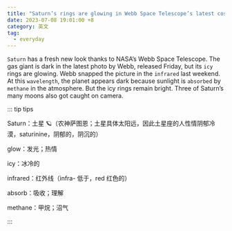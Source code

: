 ```yaml
---
title: "Saturn’s rings are glowing in Webb Space Telescope’s latest cosmic shot"
date: 2023-07-08 19:01:00 +8
category: 英文
tag:
  - everyday
---
```


`Saturn` has a fresh new look thanks to NASA’s Webb Space Telescope. The gas giant is dark in the latest photo by Webb, released Friday, but its `icy` rings are glowing. Webb snapped the picture in the `infrared` last weekend. At this `wavelength`, the planet appears dark because sunlight is `absorbed` by `methane` in the atmosphere. But the icy rings remain bright. Three of Saturn’s many moons also got caught on camera.

::: tip tips

Saturn：土星 🪐（农神萨图恩；土星具体太阳远，因此土星座的人性情阴郁冷漠，saturinine，阴郁的，阴沉的）

glow：发光；热情

icy：冰冷的

infrared：红外线（infra- 低于，red 红色的）

absorb：吸收；理解

methane：甲烷；沼气

:::
